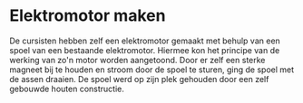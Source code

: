 # Elektromotor maken

De cursisten hebben zelf een elektromotor gemaakt met behulp van een spoel van een bestaande elektromotor. Hiermee kon het principe van de werking van zo'n motor worden aangetoond. Door er zelf een sterke magneet bij te houden en stroom door de spoel te sturen, ging de spoel met de assen draaien. De spoel werd op zijn plek gehouden door een zelf gebouwde houten constructie.
